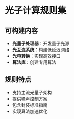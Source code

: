 # 光子计算规则集

## 可构建内容

* **光量子处理器**：开发量子光源
* **光互连系统**：构建低延迟网络
* **光电转换**：实现高效接口
* **算法库**：创建专用算法

## 规则特点

- 支持主流光量子架构
- 提供噪声控制方案
- 包含封装标准指南
- 实现算法加速优化
